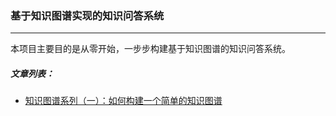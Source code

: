 ### 基于知识图谱实现的知识问答系统

___

本项目主要目的是从零开始，一步步构建基于知识图谱的知识问答系统。



##### 文章列表：

* [知识图谱系列（一）：如何构建一个简单的知识图谱]("https://github.com/JesseYule/KnowledgeGraphBeginner")

